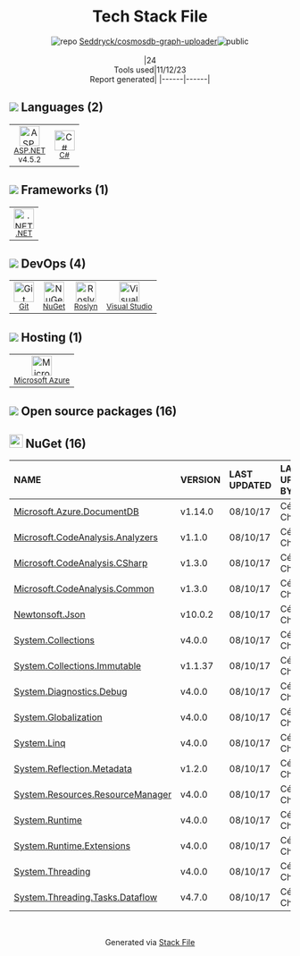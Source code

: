 <!--
--- Readme.md Snippet without images Start ---
## Tech Stack
Seddryck/cosmosdb-graph-uploader is built on the following main stack:
- [Microsoft Azure](https://azure.microsoft.com/en-us/) – Cloud Hosting
- [.NET](http://www.microsoft.com/net/) – Frameworks (Full Stack)
- [C#](http://csharp.net) – Languages
- [Visual Studio](http://msdn.microsoft.com/en-us/vstudio/aa718325.aspx) – Integrated Development Environment
- [ASP.NET](https://www.asp.net/) – Languages
- [Roslyn](https://github.com/dotnet/roslyn) – Code Review

Full tech stack [here](/techstack.md)
--- Readme.md Snippet without images End ---

--- Readme.md Snippet with images Start ---
## Tech Stack
Seddryck/cosmosdb-graph-uploader is built on the following main stack:
- <img width='25' height='25' src='https://img.stackshare.io/service/213/default_88defae415fcb9cd0ac5d36c1ed27e74133c6287.jpg' alt='Microsoft Azure'/> [Microsoft Azure](https://azure.microsoft.com/en-us/) – Cloud Hosting
- <img width='25' height='25' src='https://img.stackshare.io/service/1014/IoPy1dce_400x400.png' alt='.NET'/> [.NET](http://www.microsoft.com/net/) – Frameworks (Full Stack)
- <img width='25' height='25' src='https://img.stackshare.io/service/1015/1200px-C_Sharp_wordmark.svg.png' alt='C#'/> [C#](http://csharp.net) – Languages
- <img width='25' height='25' src='https://img.stackshare.io/service/1451/SR2hUhQN.png' alt='Visual Studio'/> [Visual Studio](http://msdn.microsoft.com/en-us/vstudio/aa718325.aspx) – Integrated Development Environment
- <img width='25' height='25' src='https://img.stackshare.io/service/6755/2c45151a4a11d3a3c8e71bb34dd069d6_400x400.png' alt='ASP.NET'/> [ASP.NET](https://www.asp.net/) – Languages
- <img width='25' height='25' src='https://img.stackshare.io/service/20930/default_275fb27c037c57f3394917ebca90dc2465c97ed8.png' alt='Roslyn'/> [Roslyn](https://github.com/dotnet/roslyn) – Code Review

Full tech stack [here](/techstack.md)
--- Readme.md Snippet with images End ---
-->
<div align="center">

# Tech Stack File
![](https://img.stackshare.io/repo.svg "repo") [Seddryck/cosmosdb-graph-uploader](https://github.com/Seddryck/cosmosdb-graph-uploader)![](https://img.stackshare.io/public_badge.svg "public")
<br/><br/>
|24<br/>Tools used|11/12/23 <br/>Report generated|
|------|------|
</div>

## <img src='https://img.stackshare.io/languages.svg'/> Languages (2)
<table><tr>
  <td align='center'>
  <img width='36' height='36' src='https://img.stackshare.io/service/6755/2c45151a4a11d3a3c8e71bb34dd069d6_400x400.png' alt='ASP.NET'>
  <br>
  <sub><a href="https://www.asp.net/">ASP.NET</a></sub>
  <br>
  <sub>v4.5.2</sub>
</td>

<td align='center'>
  <img width='36' height='36' src='https://img.stackshare.io/service/1015/1200px-C_Sharp_wordmark.svg.png' alt='C#'>
  <br>
  <sub><a href="http://csharp.net">C#</a></sub>
  <br>
  <sub></sub>
</td>

</tr>
</table>

## <img src='https://img.stackshare.io/frameworks.svg'/> Frameworks (1)
<table><tr>
  <td align='center'>
  <img width='36' height='36' src='https://img.stackshare.io/service/1014/IoPy1dce_400x400.png' alt='.NET'>
  <br>
  <sub><a href="http://www.microsoft.com/net/">.NET</a></sub>
  <br>
  <sub></sub>
</td>

</tr>
</table>

## <img src='https://img.stackshare.io/devops.svg'/> DevOps (4)
<table><tr>
  <td align='center'>
  <img width='36' height='36' src='https://img.stackshare.io/service/1046/git.png' alt='Git'>
  <br>
  <sub><a href="http://git-scm.com/">Git</a></sub>
  <br>
  <sub></sub>
</td>

<td align='center'>
  <img width='36' height='36' src='https://img.stackshare.io/service/2637/6I3oEOP4_400x400.jpg' alt='NuGet'>
  <br>
  <sub><a href="https://www.nuget.org/">NuGet</a></sub>
  <br>
  <sub></sub>
</td>

<td align='center'>
  <img width='36' height='36' src='https://img.stackshare.io/service/20930/default_275fb27c037c57f3394917ebca90dc2465c97ed8.png' alt='Roslyn'>
  <br>
  <sub><a href="https://github.com/dotnet/roslyn">Roslyn</a></sub>
  <br>
  <sub></sub>
</td>

<td align='center'>
  <img width='36' height='36' src='https://img.stackshare.io/service/1451/SR2hUhQN.png' alt='Visual Studio'>
  <br>
  <sub><a href="http://msdn.microsoft.com/en-us/vstudio/aa718325.aspx">Visual Studio</a></sub>
  <br>
  <sub></sub>
</td>

</tr>
</table>

## <img src='https://img.stackshare.io/hosting.svg'/> Hosting (1)
<table><tr>
  <td align='center'>
  <img width='36' height='36' src='https://img.stackshare.io/service/213/default_88defae415fcb9cd0ac5d36c1ed27e74133c6287.jpg' alt='Microsoft Azure'>
  <br>
  <sub><a href="https://azure.microsoft.com/en-us/">Microsoft Azure</a></sub>
  <br>
  <sub></sub>
</td>

</tr>
</table>


## <img src='https://img.stackshare.io/group.svg' /> Open source packages (16)</h2>

## <img width='24' height='24' src='https://img.stackshare.io/service/2637/6I3oEOP4_400x400.jpg'/> NuGet (16)

|NAME|VERSION|LAST UPDATED|LAST UPDATED BY|LICENSE|VULNERABILITIES|
|:------|:------|:------|:------|:------|:------|
|[Microsoft.Azure.DocumentDB](https://www.nuget.org/Microsoft.Azure.DocumentDB)|v1.14.0|08/10/17|Cédric L. Charlier |N/A|N/A|
|[Microsoft.CodeAnalysis.Analyzers](https://www.nuget.org/Microsoft.CodeAnalysis.Analyzers)|v1.1.0|08/10/17|Cédric L. Charlier |MIT|N/A|
|[Microsoft.CodeAnalysis.CSharp](https://www.nuget.org/Microsoft.CodeAnalysis.CSharp)|v1.3.0|08/10/17|Cédric L. Charlier |MIT|N/A|
|[Microsoft.CodeAnalysis.Common](https://www.nuget.org/Microsoft.CodeAnalysis.Common)|v1.3.0|08/10/17|Cédric L. Charlier |MIT|N/A|
|[Newtonsoft.Json](https://www.nuget.org/Newtonsoft.Json)|v10.0.2|08/10/17|Cédric L. Charlier |MIT|[](https://github.com/advisories/GHSA-5crp-9r3c-p9vr) (High)|
|[System.Collections](https://www.nuget.org/System.Collections)|v4.0.0|08/10/17|Cédric L. Charlier |N/A|N/A|
|[System.Collections.Immutable](https://www.nuget.org/System.Collections.Immutable)|v1.1.37|08/10/17|Cédric L. Charlier |MIT|N/A|
|[System.Diagnostics.Debug](https://www.nuget.org/System.Diagnostics.Debug)|v4.0.0|08/10/17|Cédric L. Charlier |N/A|N/A|
|[System.Globalization](https://www.nuget.org/System.Globalization)|v4.0.0|08/10/17|Cédric L. Charlier |N/A|N/A|
|[System.Linq](https://www.nuget.org/System.Linq)|v4.0.0|08/10/17|Cédric L. Charlier |N/A|N/A|
|[System.Reflection.Metadata](https://www.nuget.org/System.Reflection.Metadata)|v1.2.0|08/10/17|Cédric L. Charlier |MIT|N/A|
|[System.Resources.ResourceManager](https://www.nuget.org/System.Resources.ResourceManager)|v4.0.0|08/10/17|Cédric L. Charlier |N/A|N/A|
|[System.Runtime](https://www.nuget.org/System.Runtime)|v4.0.0|08/10/17|Cédric L. Charlier |N/A|N/A|
|[System.Runtime.Extensions](https://www.nuget.org/System.Runtime.Extensions)|v4.0.0|08/10/17|Cédric L. Charlier |N/A|N/A|
|[System.Threading](https://www.nuget.org/System.Threading)|v4.0.0|08/10/17|Cédric L. Charlier |N/A|N/A|
|[System.Threading.Tasks.Dataflow](https://www.nuget.org/System.Threading.Tasks.Dataflow)|v4.7.0|08/10/17|Cédric L. Charlier |MIT|N/A|

<br/>
<div align='center'>

Generated via [Stack File](https://github.com/apps/stack-file)
